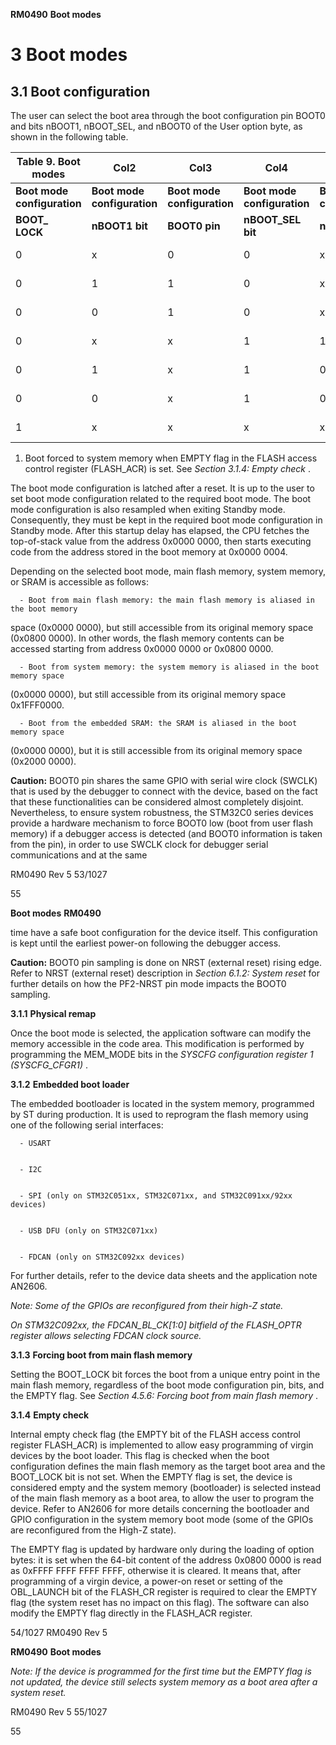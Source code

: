 **RM0490** **Boot modes**

# **3 Boot modes**

## **3.1 Boot configuration**


The user can select the boot area through the boot configuration pin BOOT0 and bits
nBOOT1, nBOOT_SEL, and nBOOT0 of the User option byte, as shown in the following
table.

|Table 9. Boot modes|Col2|Col3|Col4|Col5|Col6|
|---|---|---|---|---|---|
|**Boot mode configuration**|**Boot mode configuration**|**Boot mode configuration**|**Boot mode configuration**|**Boot mode configuration**|**Selected boot area**|
|**BOOT_**<br>**LOCK**|**nBOOT1 bit**|**BOOT0 pin**|**nBOOT_SEL**<br>**bit**|**nBOOT0 bit**|**nBOOT0 bit**|
|0|x|0|0|x|Main flash memory(1)|
|0|1|1|0|x|System memory|
|0|0|1|0|x|Embedded SRAM|
|0|x|x|1|1|Main flash memory(1)|
|0|1|x|1|0|System memory|
|0|0|x|1|0|Embedded SRAM|
|1|x|x|x|x|Main flash memory|



1. Boot forced to system memory when EMPTY flag in the FLASH access control register (FLASH_ACR) is
set. See _Section 3.1.4: Empty check_ .


The boot mode configuration is latched after a reset. It is up to the user to set boot mode
configuration related to the required boot mode. The boot mode configuration is also resampled when exiting Standby mode. Consequently, they must be kept in the required boot
mode configuration in Standby mode. After this startup delay has elapsed, the CPU fetches
the top-of-stack value from the address 0x0000 0000, then starts executing code from the
address stored in the boot memory at 0x0000 0004.


Depending on the selected boot mode, main flash memory, system memory, or SRAM is
accessible as follows:


      - Boot from main flash memory: the main flash memory is aliased in the boot memory
space (0x0000 0000), but still accessible from its original memory space
(0x0800 0000). In other words, the flash memory contents can be accessed starting
from address 0x0000 0000 or 0x0800 0000.


      - Boot from system memory: the system memory is aliased in the boot memory space
(0x0000 0000), but still accessible from its original memory space 0x1FFF0000.


      - Boot from the embedded SRAM: the SRAM is aliased in the boot memory space
(0x0000 0000), but it is still accessible from its original memory space (0x2000 0000).


**Caution:** BOOT0 pin shares the same GPIO with serial wire clock (SWCLK) that is used by the
debugger to connect with the device, based on the fact that these functionalities can be
considered almost completely disjoint. Nevertheless, to ensure system robustness, the
STM32C0 series devices provide a hardware mechanism to force BOOT0 low (boot from
user flash memory) if a debugger access is detected (and BOOT0 information is taken from
the pin), in order to use SWCLK clock for debugger serial communications and at the same


RM0490 Rev 5 53/1027



55


**Boot modes** **RM0490**


time have a safe boot configuration for the device itself. This configuration is kept until the
earliest power-on following the debugger access.


**Caution:** BOOT0 pin sampling is done on NRST (external reset) rising edge. Refer to NRST (external
reset) description in _Section 6.1.2: System reset_ for further details on how the PF2-NRST
pin mode impacts the BOOT0 sampling.


**3.1.1** **Physical remap**


Once the boot mode is selected, the application software can modify the memory accessible
in the code area. This modification is performed by programming the MEM_MODE bits in
the _SYSCFG configuration register 1 (SYSCFG_CFGR1)_ .


**3.1.2** **Embedded boot loader**


The embedded bootloader is located in the system memory, programmed by ST during
production. It is used to reprogram the flash memory using one of the following serial
interfaces:


      - USART


      - I2C


      - SPI (only on STM32C051xx, STM32C071xx, and STM32C091xx/92xx devices)


      - USB DFU (only on STM32C071xx)


      - FDCAN (only on STM32C092xx devices)


For further details, refer to the device data sheets and the application note AN2606.


_Note:_ _Some of the GPIOs are reconfigured from their high-Z state._


_On STM32C092xx, the FDCAN_BL_CK[1:0] bitfield of the FLASH_OPTR register allows_
_selecting FDCAN clock source._


**3.1.3** **Forcing boot from main flash memory**


Setting the BOOT_LOCK bit forces the boot from a unique entry point in the main flash
memory, regardless of the boot mode configuration pin, bits, and the EMPTY flag. See
_Section 4.5.6: Forcing boot from main flash memory_ .


**3.1.4** **Empty check**


Internal empty check flag (the EMPTY bit of the FLASH access control register
FLASH_ACR) is implemented to allow easy programming of virgin devices by the boot
loader. This flag is checked when the boot configuration defines the main flash memory as
the target boot area and the BOOT_LOCK bit is not set. When the EMPTY flag is set, the
device is considered empty and the system memory (bootloader) is selected instead of the
main flash memory as a boot area, to allow the user to program the device. Refer to
AN2606 for more details concerning the bootloader and GPIO configuration in the system
memory boot mode (some of the GPIOs are reconfigured from the High-Z state).


The EMPTY flag is updated by hardware only during the loading of option bytes: it is set
when the 64-bit content of the address 0x0800 0000 is read as 0xFFFF FFFF FFFF FFFF,
otherwise it is cleared. It means that, after programming of a virgin device, a power-on reset
or setting of the OBL_LAUNCH bit of the FLASH_CR register is required to clear the
EMPTY flag (the system reset has no impact on this flag). The software can also modify the
EMPTY flag directly in the FLASH_ACR register.


54/1027 RM0490 Rev 5


**RM0490** **Boot modes**


_Note:_ _If the device is programmed for the first time but the EMPTY flag is not updated, the device_
_still selects system memory as a boot area after a system reset._


RM0490 Rev 5 55/1027



55


